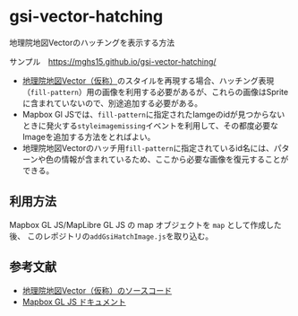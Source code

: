 # gsi-vector-hatching
地理院地図Vectorのハッチングを表示する方法

サンプル　https://mghs15.github.io/gsi-vector-hatching/

* [地理院地図Vector（仮称）](https://maps.gsi.go.jp/vector/)のスタイルを再現する場合、ハッチング表現（`fill-pattern`）用の画像を利用する必要があるが、これらの画像はSpriteに含まれていないので、別途追加する必要がある。
* Mapbox Gl JSでは、`fill-pattern`に指定されたIamgeのidが見つからないときに発火する`styleimagemissing`イベントを利用して、その都度必要なImageを追加する方法をとればよい。 
* 地理院地図Vectorのハッチ用`fill-pattern`に指定されているid名には、パターンや色の情報が含まれているため、ここから必要な画像を復元することができる。

## 利用方法
Mapbox GL JS/MapLibre GL JS の map オブジェクトを `map` として作成した後、
このレポジトリの`addGsiHatchImage.js`を取り込む。

## 参考文献
* [地理院地図Vector（仮称）のソースコード](https://github.com/gsi-cyberjapan/gsimaps-vector-experiment)
* [Mapbox GL JS ドキュメント](https://docs.mapbox.com/mapbox-gl-js/style-spec/)
